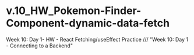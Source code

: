 # v.10_HW_Pokemon-Finder-Component-dynamic-data-fetch
Week 10: Day 1- HW - React Fetching/useEffect Practice /// "Week 10: Day 1 - Connecting to a Backend" 

